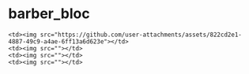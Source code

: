 # barber_bloc

<table>
  <tr>

    <td><img src="https://github.com/user-attachments/assets/822cd2e1-4887-49c9-a4ae-6ff13a6d623e"></td>
    <td><img src=""></td>
    <td><img src=""></td>
    <td><img src=""></td>
  </tr>
</table>
